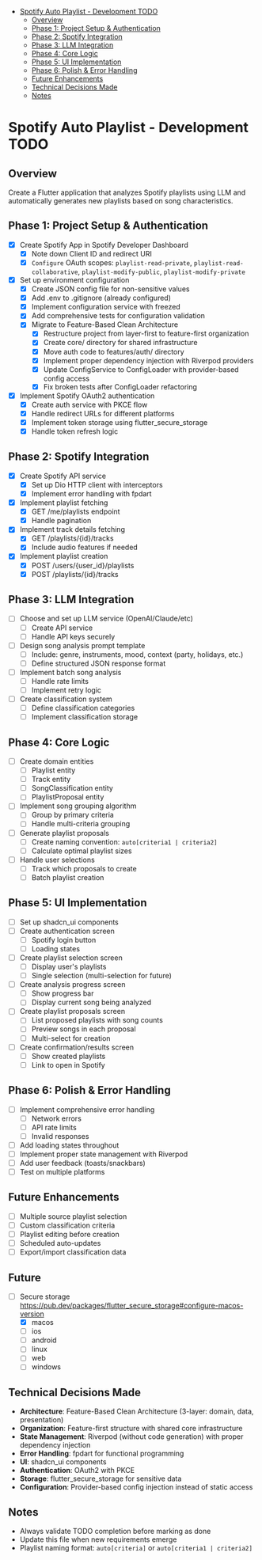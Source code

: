 <!--ts-->
* [Spotify Auto Playlist - Development TODO](#spotify-auto-playlist---development-todo)
   * [Overview](#overview)
   * [Phase 1: Project Setup &amp; Authentication](#phase-1-project-setup--authentication)
   * [Phase 2: Spotify Integration](#phase-2-spotify-integration)
   * [Phase 3: LLM Integration](#phase-3-llm-integration)
   * [Phase 4: Core Logic](#phase-4-core-logic)
   * [Phase 5: UI Implementation](#phase-5-ui-implementation)
   * [Phase 6: Polish &amp; Error Handling](#phase-6-polish--error-handling)
   * [Future Enhancements](#future-enhancements)
   * [Technical Decisions Made](#technical-decisions-made)
   * [Notes](#notes)
<!--te-->

# Spotify Auto Playlist - Development TODO

## Overview
Create a Flutter application that analyzes Spotify playlists using LLM and automatically generates new playlists based on song characteristics.

## Phase 1: Project Setup & Authentication
- [x] Create Spotify App in Spotify Developer Dashboard
  - [x] Note down Client ID and redirect URI
  - [x] `Configure` OAuth scopes: `playlist-read-private`, `playlist-read-collaborative`, `playlist-modify-public`, `playlist-modify-private`
- [x] Set up environment configuration
  - [x] Create JSON config file for non-sensitive values
  - [x] Add .env to .gitignore (already configured)
  - [x] Implement configuration service with freezed
  - [x] Add comprehensive tests for configuration validation
  - [x] Migrate to Feature-Based Clean Architecture
    - [x] Restructure project from layer-first to feature-first organization
    - [x] Create core/ directory for shared infrastructure
    - [x] Move auth code to features/auth/ directory
    - [x] Implement proper dependency injection with Riverpod providers
    - [x] Update ConfigService to ConfigLoader with provider-based config access
    - [x] Fix broken tests after ConfigLoader refactoring
- [x] Implement Spotify OAuth2 authentication
  - [x] Create auth service with PKCE flow
  - [x] Handle redirect URLs for different platforms
  - [x] Implement token storage using flutter_secure_storage
  - [x] Handle token refresh logic

## Phase 2: Spotify Integration
- [x] Create Spotify API service
  - [x] Set up Dio HTTP client with interceptors
  - [x] Implement error handling with fpdart
- [x] Implement playlist fetching
  - [x] GET /me/playlists endpoint
  - [x] Handle pagination
- [x] Implement track details fetching
  - [x] GET /playlists/{id}/tracks
  - [x] Include audio features if needed
- [x] Implement playlist creation
  - [x] POST /users/{user_id}/playlists
  - [x] POST /playlists/{id}/tracks

## Phase 3: LLM Integration
- [ ] Choose and set up LLM service (OpenAI/Claude/etc)
  - [ ] Create API service
  - [ ] Handle API keys securely
- [ ] Design song analysis prompt template
  - [ ] Include: genre, instruments, mood, context (party, holidays, etc.)
  - [ ] Define structured JSON response format
- [ ] Implement batch song analysis
  - [ ] Handle rate limits
  - [ ] Implement retry logic
- [ ] Create classification system
  - [ ] Define classification categories
  - [ ] Implement classification storage

## Phase 4: Core Logic
- [ ] Create domain entities
  - [ ] Playlist entity
  - [ ] Track entity
  - [ ] SongClassification entity
  - [ ] PlaylistProposal entity
- [ ] Implement song grouping algorithm
  - [ ] Group by primary criteria
  - [ ] Handle multi-criteria grouping
- [ ] Generate playlist proposals
  - [ ] Create naming convention: `auto[criteria1 | criteria2]`
  - [ ] Calculate optimal playlist sizes
- [ ] Handle user selections
  - [ ] Track which proposals to create
  - [ ] Batch playlist creation

## Phase 5: UI Implementation
- [ ] Set up shadcn_ui components
- [ ] Create authentication screen
  - [ ] Spotify login button
  - [ ] Loading states
- [ ] Create playlist selection screen
  - [ ] Display user's playlists
  - [ ] Single selection (multi-selection for future)
- [ ] Create analysis progress screen
  - [ ] Show progress bar
  - [ ] Display current song being analyzed
- [ ] Create playlist proposals screen
  - [ ] List proposed playlists with song counts
  - [ ] Preview songs in each proposal
  - [ ] Multi-select for creation
- [ ] Create confirmation/results screen
  - [ ] Show created playlists
  - [ ] Link to open in Spotify

## Phase 6: Polish & Error Handling
- [ ] Implement comprehensive error handling
  - [ ] Network errors
  - [ ] API rate limits
  - [ ] Invalid responses
- [ ] Add loading states throughout
- [ ] Implement proper state management with Riverpod
- [ ] Add user feedback (toasts/snackbars)
- [ ] Test on multiple platforms

## Future Enhancements
- [ ] Multiple source playlist selection
- [ ] Custom classification criteria
- [ ] Playlist editing before creation
- [ ] Scheduled auto-updates
- [ ] Export/import classification data

## Future
- [ ] Secure storage https://pub.dev/packages/flutter_secure_storage#configure-macos-version
  - [x] macos 
  - [ ] ios
  - [ ] android
  - [ ] linux
  - [ ] web
  - [ ] windows

## Technical Decisions Made
- **Architecture**: Feature-Based Clean Architecture (3-layer: domain, data, presentation)
- **Organization**: Feature-first structure with shared core infrastructure
- **State Management**: Riverpod (without code generation) with proper dependency injection
- **Error Handling**: fpdart for functional programming
- **UI**: shadcn_ui components
- **Authentication**: OAuth2 with PKCE
- **Storage**: flutter_secure_storage for sensitive data
- **Configuration**: Provider-based config injection instead of static access

## Notes
- Always validate TODO completion before marking as done
- Update this file when new requirements emerge
- Playlist naming format: `auto[criteria]` or `auto[criteria1 | criteria2]`
